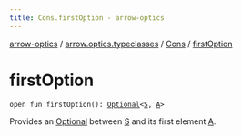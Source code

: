 ```yaml
---
title: Cons.firstOption - arrow-optics
---
```


[arrow-optics](../../index.html) / [arrow.optics.typeclasses](../index.html) / [Cons](index.html) / [firstOption](./first-option.html)

# firstOption

`open fun firstOption(): `[`Optional`](../../arrow.optics/-optional.html)`<`[`S`](index.html#S)`, `[`A`](index.html#A)`>`

Provides an [Optional](../../arrow.optics/-optional.html) between [S](index.html#S) and its first element [A](index.html#A).

